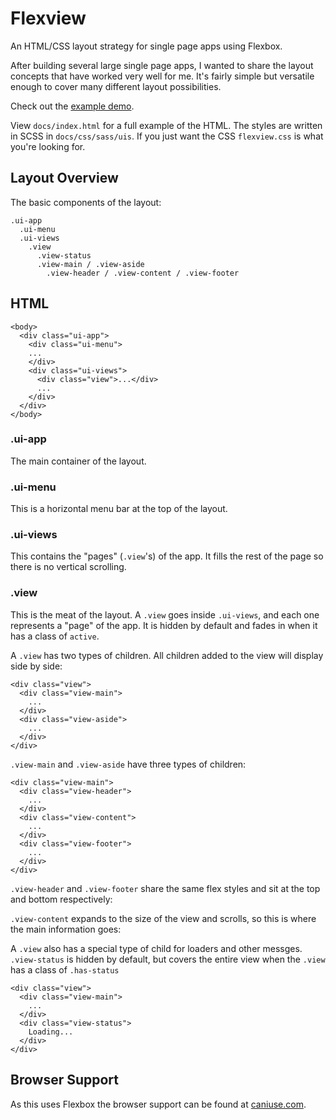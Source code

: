 # Flexview

An HTML/CSS layout strategy for single page apps using Flexbox.

After building several large single page apps, I wanted to share the layout concepts that have worked very well for me. It's fairly simple but versatile enough to cover many different layout possibilities.

Check out the [example demo](https://adamwdraper.github.io/flexview/).

View `docs/index.html` for a full example of the HTML. The styles are written in SCSS in `docs/css/sass/uis`. If you just want the CSS `flexview.css` is what you're looking for.

## Layout Overview

The basic components of the layout:

```
.ui-app
  .ui-menu
  .ui-views
    .view
      .view-status
      .view-main / .view-aside
        .view-header / .view-content / .view-footer
```

## HTML

```
<body>
  <div class="ui-app">
    <div class="ui-menu">
    ...
    </div>
    <div class="ui-views">
      <div class="view">...</div>
      ...
    </div>
  </div>
</body>
```

### .ui-app

The main container of the layout.

### .ui-menu
This is a horizontal menu bar at the top of the layout.

### .ui-views

This contains the "pages" (`.view`'s) of the app. It fills the rest of the page so there is no vertical scrolling.


### .view
This is the meat of the layout. A `.view` goes inside `.ui-views`, and each one represents a "page" of the app. It is hidden by default and fades in when it has a class of `active`.

A `.view` has two types of children. All children added to the view will display side by side:

```
<div class="view">
  <div class="view-main">
    ...
  </div>
  <div class="view-aside">
    ...
  </div>
</div>
```

`.view-main` and `.view-aside` have three types of children:

```
<div class="view-main">
  <div class="view-header">
    ...
  </div>
  <div class="view-content">
    ...
  </div>
  <div class="view-footer">
    ...
  </div>
</div>
```

`.view-header` and `.view-footer` share the same flex styles and sit at the top and bottom respectively:


`.view-content` expands to the size of the view and scrolls, so this is where the main information goes:


A `.view` also has a special type of child for loaders and other messges.  `.view-status` is hidden by default, but covers the entire view when the `.view` has a class of `.has-status`

```
<div class="view">
  <div class="view-main">
    ...
  </div>
  <div class="view-status">
    Loading...
  </div>
</div>
```

## Browser Support

As this uses Flexbox the browser support can be found at [caniuse.com](http://caniuse.com/#search=flex).
